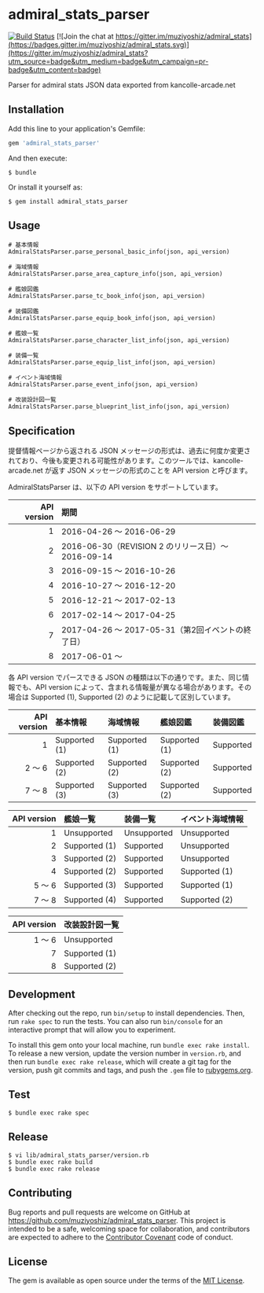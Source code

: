 # admiral_stats_parser

[![Build Status](https://travis-ci.org/muziyoshiz/admiral_stats_parser.svg?branch=master)](https://travis-ci.org/muziyoshiz/admiral_stats_parser) [![Join the chat at https://gitter.im/muziyoshiz/admiral_stats](https://badges.gitter.im/muziyoshiz/admiral_stats.svg)](https://gitter.im/muziyoshiz/admiral_stats?utm_source=badge&utm_medium=badge&utm_campaign=pr-badge&utm_content=badge)

Parser for admiral stats JSON data exported from kancolle-arcade.net

## Installation

Add this line to your application's Gemfile:

```ruby
gem 'admiral_stats_parser'
```

And then execute:

    $ bundle

Or install it yourself as:

    $ gem install admiral_stats_parser

## Usage

```
# 基本情報
AdmiralStatsParser.parse_personal_basic_info(json, api_version)

# 海域情報
AdmiralStatsParser.parse_area_capture_info(json, api_version)

# 艦娘図鑑
AdmiralStatsParser.parse_tc_book_info(json, api_version)

# 装備図鑑
AdmiralStatsParser.parse_equip_book_info(json, api_version)

# 艦娘一覧
AdmiralStatsParser.parse_character_list_info(json, api_version)

# 装備一覧
AdmiralStatsParser.parse_equip_list_info(json, api_version)

# イベント海域情報
AdmiralStatsParser.parse_event_info(json, api_version)

# 改装設計図一覧
AdmiralStatsParser.parse_blueprint_list_info(json, api_version)
```

## Specification

提督情報ページから返される JSON メッセージの形式は、過去に何度か変更されており、今後も変更される可能性があります。このツールでは、kancolle-arcade.net が返す JSON メッセージの形式のことを API version と呼びます。

AdmiralStatsParser は、以下の API version をサポートしています。

| API version | 期間 |
|------------:|:-----|
| 1           | 2016-04-26 〜 2016-06-29 |
| 2           | 2016-06-30（REVISION 2 のリリース日）〜 2016-09-14 |
| 3           | 2016-09-15 〜 2016-10-26 |
| 4           | 2016-10-27 〜 2016-12-20 |
| 5           | 2016-12-21 〜 2017-02-13 |
| 6           | 2017-02-14 〜 2017-04-25 |
| 7           | 2017-04-26 〜 2017-05-31（第2回イベントの終了日） |
| 8           | 2017-06-01 〜 |

各 API version でパースできる JSON の種類は以下の通りです。また、同じ情報でも、API version によって、含まれる情報量が異なる場合があります。その場合は Supported (1), Supported (2) のように記載して区別しています。

| API version | 基本情報 | 海域情報 | 艦娘図鑑 | 装備図鑑 |
|------------:|:-----|:-----|:-----|:-----|
| 1           | Supported (1) | Supported (1) | Supported (1) | Supported |
| 2 〜 6      | Supported (2) | Supported (2) | Supported (2) | Supported |
| 7 〜 8      | Supported (3) | Supported (3) | Supported (2) | Supported |

| API version | 艦娘一覧 | 装備一覧 | イベント海域情報 |
|------------:|:-----|:-----|:-----|
| 1           | Unsupported   | Unsupported   | Unsupported   |
| 2           | Supported (1) | Supported     | Unsupported   |
| 3           | Supported (2) | Supported     | Unsupported   |
| 4           | Supported (2) | Supported     | Supported (1) |
| 5 〜 6      | Supported (3) | Supported     | Supported (1) |
| 7 〜 8      | Supported (4) | Supported     | Supported (2) |

| API version | 改装設計図一覧 |
|------------:|:-----|
| 1 〜 6 | Unsupported |
| 7 | Supported (1) |
| 8 | Supported (2) |

## Development

After checking out the repo, run `bin/setup` to install dependencies. Then, run `rake spec` to run the tests. You can also run `bin/console` for an interactive prompt that will allow you to experiment.

To install this gem onto your local machine, run `bundle exec rake install`. To release a new version, update the version number in `version.rb`, and then run `bundle exec rake release`, which will create a git tag for the version, push git commits and tags, and push the `.gem` file to [rubygems.org](https://rubygems.org).

## Test

```
$ bundle exec rake spec
```

## Release

```
$ vi lib/admiral_stats_parser/version.rb
$ bundle exec rake build
$ bundle exec rake release
```

## Contributing

Bug reports and pull requests are welcome on GitHub at https://github.com/muziyoshiz/admiral_stats_parser. This project is intended to be a safe, welcoming space for collaboration, and contributors are expected to adhere to the [Contributor Covenant](http://contributor-covenant.org) code of conduct.


## License

The gem is available as open source under the terms of the [MIT License](http://opensource.org/licenses/MIT).

